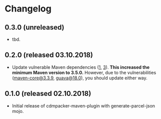 # Changelog

## 0.3.0 (unreleased)

- tbd.

## 0.2.0 (released 03.10.2018)

- Update vulnerable Maven dependencies ([1], [3]). **This increased the minimum Maven version to 3.5.0.**
However, due to the vulnerabilities ([maven-core@3.3.9], [guava@18.0]), you should update either way.

[1]: https://github.com/wlami/cdmpacker/pull/1
[3]: https://github.com/wlami/cdmpacker/pull/3
[maven-core@3.3.9]: https://snyk.io/vuln/SNYK-JAVA-ORGCODEHAUSPLEXUS-31521
[guava@18.0]: https://snyk.io/vuln/SNYK-JAVA-COMGOOGLEGUAVA-32236

## 0.1.0 (released 02.10.2018)

- Initial release of cdmpacker-maven-plugin with generate-parcel-json mojo.
